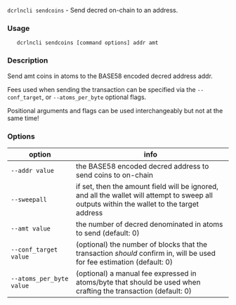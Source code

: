 `dcrlncli sendcoins` - Send decred on-chain to an address.

### Usage
```
   dcrlncli sendcoins [command options] addr amt
```

### Description
   
Send amt coins in atoms to the BASE58 encoded decred address addr.

Fees used when sending the transaction can be specified via the `--conf_target`, or
`--atoms_per_byte` optional flags.

Positional arguments and flags can be used interchangeably but not at the same time!

### Options
|option|info|
|--|--|
|`--addr value`|            the BASE58 encoded decred address to send coins to on-chain|
|`--sweepall`|              if set, then the amount field will be ignored, and all the wallet will attempt to sweep all outputs within the wallet to the target address|
|`--amt value`|             the number of decred denominated in atoms to send (default: 0)|
|`--conf_target value`|     (optional) the number of blocks that the transaction *should* confirm in, will be used for fee estimation (default: 0)|
|`--atoms_per_byte value`|  (optional) a manual fee expressed in atoms/byte that should be used when crafting the transaction (default: 0)|
